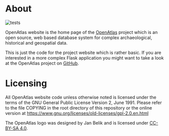 # About

![tests](https://github.com/craws/OpenAtlas-Website/actions/workflows/test.yaml/badge.svg)

OpenAtlas website is the home page of the [OpenAtlas](https://openatlas.eu)
project which is an open source, web based database system for complex
archaeological, historical and geospatial data.

This is just the code for the project website which is rather basic.
If you are interested in a more complex Flask application you might want to take
a look at the OpenAtlas project on [GitHub](https://github.com/craws/OpenAtlas).


# Licensing

All OpenAtlas website code unless otherwise noted is licensed under the terms of
the GNU General Public License Version 2, June 1991. Please refer to the file
COPYING in the root directory of this repository or the online version at
https://www.gnu.org/licenses/old-licenses/gpl-2.0.en.html

The OpenAtlas logo was designed by Jan Belik and is licensed under
[CC-BY-SA 4.0](<https://creativecommons.org/licenses/by-sa/4.0/>).
